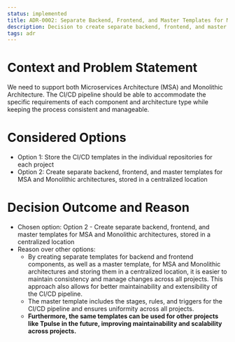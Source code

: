 ```yaml
---
status: implemented
title: ADR-0002: Separate Backend, Frontend, and Master Templates for MSA and Monolithic Architectures
description: Decision to create separate backend, frontend, and master templates for MSA and Monolithic architectures, instead of keeping the files in the individual repositories
tags: adr
---
```


# Context and Problem Statement

We need to support both Microservices Architecture (MSA) and Monolithic Architecture. The CI/CD pipeline should be able to accommodate the specific requirements of each component and architecture type while keeping the process consistent and manageable.

# Considered Options

* Option 1: Store the CI/CD templates in the individual repositories for each project
* Option 2: Create separate backend, frontend, and master templates for MSA and Monolithic architectures, stored in a centralized location

# Decision Outcome and Reason

* Chosen option: Option 2 - Create separate backend, frontend, and master templates for MSA and Monolithic architectures, stored in a centralized location
* Reason over other options: 
    - By creating separate templates for backend and frontend components, as well as a master template, for MSA and Monolithic architectures and storing them in a centralized location, it is easier to maintain consistency and manage changes across all projects. This approach also allows for better maintainability and extensibility of the CI/CD pipeline. 
    - The master template includes the stages, rules, and triggers for the CI/CD pipeline and ensures uniformity across all projects. 
    - **Furthermore, the same templates can be used for other projects like Tpulse in the future, improving maintainability and scalability across projects.**
